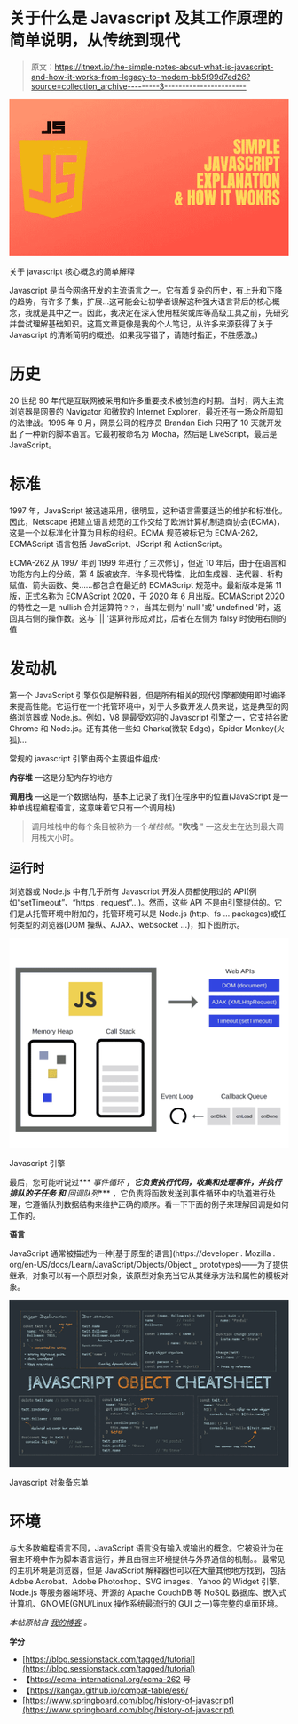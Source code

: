 # 关于什么是 Javascript 及其工作原理的简单说明，从传统到现代

> 原文：<https://itnext.io/the-simple-notes-about-what-is-javascript-and-how-it-works-from-legacy-to-modern-bb5f99d7ed26?source=collection_archive---------3----------------------->

![](img/e957748709d2d66e6fc7ac65a4e50b8a.png)

关于 javascript 核心概念的简单解释

Javascript 是当今网络开发的主流语言之一。它有着复杂的历史，有上升和下降的趋势，有许多子集，扩展…这可能会让初学者误解这种强大语言背后的核心概念，我就是其中之一。因此，我决定在深入使用框架或库等高级工具之前，先研究并尝试理解基础知识。这篇文章更像是我的个人笔记，从许多来源获得了关于 Javascript 的清晰简明的概述。如果我写错了，请随时指正，不胜感激。)

# **历史**

20 世纪 90 年代是互联网被采用和许多重要技术被创造的时期。当时，两大主流浏览器是网景的 Navigator 和微软的 Internet Explorer，最近还有一场众所周知的法律战。1995 年 9 月，网景公司的程序员 Brandan Eich 只用了 10 天就开发出了一种新的脚本语言。它最初被命名为 Mocha，然后是 LiveScript，最后是 JavaScript。

# **标准**

1997 年，JavaScript 被迅速采用，很明显，这种语言需要适当的维护和标准化。因此，Netscape 把建立语言规范的工作交给了欧洲计算机制造商协会(ECMA)，这是一个以标准化计算为目标的组织。ECMA 规范被标记为 ECMA-262，ECMAScript 语言包括 JavaScript、JScript 和 ActionScript。

ECMA-262 从 1997 年到 1999 年进行了三次修订，但近 10 年后，由于在语言和功能方向上的分歧，第 4 版被放弃。许多现代特性，比如生成器、迭代器、析构赋值、箭头函数、类……都包含在最近的 ECMAScript 规范中。最新版本是第 11 版，正式名称为 ECMAScript 2020，于 2020 年 6 月出版。ECMAScript 2020 的特性之一是 nullish 合并运算符`？？`，当其左侧为' null '或' undefined '时，返回其右侧的操作数。这与` || '运算符形成对比，后者在左侧为 falsy 时使用右侧的值

# **发动机**

第一个 JavaScript 引擎仅仅是解释器，但是所有相关的现代引擎都使用即时编译来提高性能。它运行在一个托管环境中，对于大多数开发人员来说，这是典型的网络浏览器或 Node.js。例如，V8 是最受欢迎的 Javascript 引擎之一，它支持谷歌 Chrome 和 Node.js。还有其他一些如 Charka(微软 Edge)，Spider Monkey(火狐)…

常规的 javascript 引擎由两个主要组件组成:

**内存堆** —这是分配内存的地方

**调用栈** —这是一个数据结构，基本上记录了我们在程序中的位置(JavaScript 是一种单线程编程语言，这意味着它只有一个调用栈)

> 调用堆栈中的每个条目被称为一个*堆栈帧*。"**吹栈** " —这发生在达到最大调用栈大小时。

## **运行时**

浏览器或 Node.js 中有几乎所有 Javascript 开发人员都使用过的 API(例如“setTimeout”、“https . request”…)。然而，这些 API 不是由引擎提供的。它们是从托管环境中附加的，托管环境可以是 Node.js (http、fs … packages)或任何类型的浏览器(DOM 操纵、AJAX、websocket …)，如下图所示。

![](img/0dd5fc361c1438f364dd004f0988f58b.png)

Javascript 引擎

最后，您可能听说过*** *事件循环* *****，它负责执行代码，收集和处理事件，并执行排队的子任务** 和*** *回调队列**** ，它负责将函数发送到事件循环中的轨道进行处理，它遵循队列数据结构来维护正确的顺序。看一下下面的例子来理解回调是如何工作的。

**语言**

JavaScript 通常被描述为一种[基于原型的语言](https://developer . Mozilla . org/en-US/docs/Learn/JavaScript/Objects/Object _ prototypes)——为了提供继承，对象可以有一个原型对象，该原型对象充当它从其继承方法和属性的模板对象。

![](img/e84eee8cf4a60d91081edb9f766ec4f3.png)

Javascript 对象备忘单

# **环境**

与大多数编程语言不同，JavaScript 语言没有输入或输出的概念。它被设计为在宿主环境中作为脚本语言运行，并且由宿主环境提供与外界通信的机制。。最常见的主机环境是浏览器，但是 JavaScript 解释器也可以在大量其他地方找到，包括 Adobe Acrobat、Adobe Photoshop、SVG images、Yahoo 的 Widget 引擎、Node.js 等服务器端环境、开源的 Apache CouchDB 等 NoSQL 数据库、嵌入式计算机、GNOME(GNU/Linux 操作系统最流行的 GUI 之一)等完整的桌面环境。

*本帖原帖自* [*我的博客*](https://techika.com/2021/01/14/simple-notes-javascript/) *。*

**学分**

*   [https://blog.sessionstack.com/tagged/tutorial](https://blog.sessionstack.com/tagged/tutorial)
*   【https://ecma-international.org/ecma-262 号
*   【https://kangax.github.io/compat-table/es6/ 
*   [https://www.springboard.com/blog/history-of-javascript](https://www.springboard.com/blog/history-of-javascript)